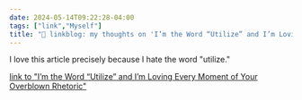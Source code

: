 ```yaml
---
date: 2024-05-14T09:22:28-04:00
tags: ["link","Myself"]
title: "🔗 linkblog: my thoughts on 'I’m the Word “Utilize” and I’m Loving Every Moment of Your Overblown Rhetoric'"
---
```

I love this article precisely because I hate the word "utilize."

[link to "I’m the Word “Utilize” and I’m Loving Every Moment of Your Overblown Rhetoric"](https://www.mcsweeneys.net/articles/im-the-word-utilize-and-im-loving-every-moment-of-your-overblown-rhetoric)